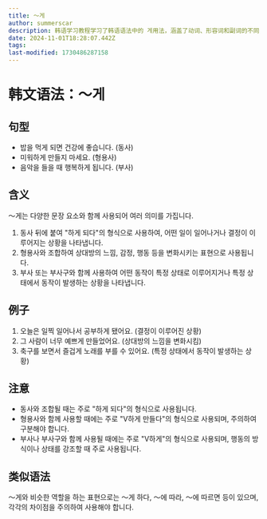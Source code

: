 ```yaml
---
title: 〜게
author: summerscar
description: 韩语学习教程学习了韩语语法中的 게用法，涵盖了动词、形容词和副词的不同情境下的用法及含义、例句和注意事项，类似的表达方式及注意事项也有提及。
date: 2024-11-01T18:28:07.442Z
tags:
last-modified: 1730486287158
---
```


# 韩文语法：〜게

## 句型
- 밥을 먹게 되면 건강에 좋습니다. (동사)
- 미워하게 만들지 마세요. (형용사)
- 음악을 들을 때 행복하게 됩니다. (부사)

## 含义
〜게는 다양한 문장 요소와 함께 사용되어 여러 의미를 가집니다.
1. 동사 뒤에 붙여 "하게 되다"의 형식으로 사용하여, 어떤 일이 일어나거나 결정이 이루어지는 상황을 나타냅니다.
2. 형용사와 조합하여 상대방의 느낌, 감정, 행동 등을 변화시키는 표현으로 사용됩니다.
3. 부사 또는 부사구와 함께 사용하여 어떤 동작이 특정 상태로 이루어지거나 특정 상태에서 동작이 발생하는 상황을 나타냅니다.

## 例子
1. <Speak>오늘은 일찍 일어나서 공부하게 됐어요.</Speak> (결정이 이루어진 상황)
2. <Speak>그 사람이 너무 예쁘게 만들었어요.</Speak> (상대방의 느낌을 변화시킴)
3. <Speak>축구를 보면서 즐겁게 노래를 부를 수 있어요.</Speak> (특정 상태에서 동작이 발생하는 상황)

## 注意
- 동사와 조합될 때는 주로 "하게 되다"의 형식으로 사용됩니다.
- 형용사와 함께 사용할 때에는 주로 "V하게 만들다"의 형식으로 사용되며, 주의하여 구분해야 합니다.
- 부사나 부사구와 함께 사용될 때에는 주로 "V하게"의 형식으로 사용되며, 행동의 방식이나 상태를 강조할 때 주로 사용됩니다.

## 类似语法
〜게와 비슷한 역할을 하는 표현으로는 〜게 하다, 〜에 따라, 〜에 따르면 등이 있으며, 각각의 차이점을 주의하여 사용해야 합니다.